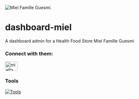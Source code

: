 ![ Miel Famille Guesmi](![(https://github.com/MoetezG/dashboard-miel/assets/119827227/cb646f5d-aa7e-4234-9621-7497e038e2c6)
).
# dashboard-miel

A dashboard admin for a Health Food Store  Miel Famille Guesmi 
  <h3 align="left">Connect with them:</h3>
<p align="left">
<a href="https://instagram.com/mielfamilleguesmi" target="blank"><img align="center" src="https://raw.githubusercontent.com/rahuldkjain/github-profile-readme-generator/master/src/images/icons/Social/instagram.svg" alt="mielfamilleguesmi" height="30" width="40" /></a>
</p>

### Tools

[![Tools](https://skillicons.dev/icons?i=html,css,materialui,js,react,nodejs,express,mongodb,git)](https://skillicons.dev)
